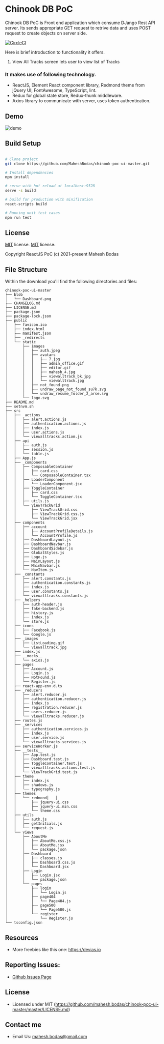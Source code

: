 # Chinook DB PoC
Chinook DB PoC is Front end application which consume DJango Rest API server. Its sends appropriate GET request to retrive data and uses POST request to create objects on server side.

[![CircleCI](https://circleci.com/gh/circleci/circleci-docs.svg?style=svg)](https://circleci.com/gh/MaheshBodas/chinook-poc-ui-master)

 Here is brief introduction to functionality it offers.

1. View All Tracks screen lets user to view list of Tracks


### It makes use of following technology.
- ReactJS, Element React component library, Redmond theme from jQuery UI, FontAwesome, TypeScript, lint.
- Redux for global state store, Redux-thunk middleware.
- Axios library to communicate with server, uses token authentication.
## Demo
![demo](https://github.com/MaheshBodas/chinook-poc-ui-master/blob/master/blob/Dashboard.png)

## Build Setup

``` bash

# Clone project
git clone https://github.com/MaheshBodas/chinook-poc-ui-master.git

# Install dependencies
npm install

# serve with hot reload at localhost:9528
serve -s build

# build for production with minification
react-scripts build

# Running unit test cases
npm run test

```


## License
[MIT](https://github.com/coreui/coreui-free-react-admin-template/blob/master/LICENSE) license.
[MIT](https://github.com/MaheshBodas/chinook-poc-ui-master/LICENSE) license.

Copyright ReactJS PoC (c) 2021-present Mahesh Bodas

## File Structure

Within the download you'll find the following directories and files:

```
chinook-poc-ui-master
├── blob
│   └── Dashboard.png
├── CHANGELOG.md
├── LICENSE.md
├── package.json
├── package-lock.json
├── public
│   ├── favicon.ico
│   ├── index.html
│   ├── manifest.json
│   ├── _redirects
│   └── static
│       ├── images
│       │   ├── auth.jpeg
│       │   ├── avatars
│       │   │   ├── 7.jpg
│       │   │   ├── admin_office.gif
│       │   │   ├── editor.gif
│       │   │   ├── mahesh_4.jpg
│       │   │   ├── viewalltrack_bk.jpg
│       │   │   └── viewalltrack.jpg
│       │   ├── not_found.png
│       │   ├── undraw_page_not_found_su7k.svg
│       │   └── undraw_resume_folder_2_arse.svg
│       └── logo.svg
├── README.md
├── setnvm.sh
├── src
│   ├── _actions
│   │   ├── alert.actions.js
│   │   ├── authentication.actions.js
│   │   ├── index.js
│   │   ├── user.actions.js
│   │   └── viewalltracks.action.js
│   ├── api
│   │   ├── auth.js
│   │   ├── session.js
│   │   └── table.js
│   ├── App.js
│   ├── _components
│   │   ├── ComposableContainer
│   │   │   ├── card.css
│   │   │   └── ComposableContainer.tsx
│   │   ├── LoaderComponent
│   │   │   └── LoaderComponent.jsx
│   │   ├── ToggleContainer
│   │   │   ├── card.css
│   │   │   └── ToggleContainer.tsx
│   │   ├── utils.js
│   │   └── ViewTrackGrid
│   │       ├── ViewTrackGrid.css
│   │       ├── ViewTrackGrid.css.js
│   │       └── ViewTrackGrid.jsx
│   ├── components
│   │   ├── account
│   │   │   ├── AccountProfileDetails.js
│   │   │   └── AccountProfile.js
│   │   ├── DashboardLayout.js
│   │   ├── DashboardNavbar.js
│   │   ├── DashboardSidebar.js
│   │   ├── GlobalStyles.js
│   │   ├── Logo.js
│   │   ├── MainLayout.js
│   │   ├── MainNavbar.js
│   │   └── NavItem.js
│   ├── _constants
│   │   ├── alert.constants.js
│   │   ├── authentication.constants.js
│   │   ├── index.js
│   │   ├── user.constants.js
│   │   └── viewalltracks.constants.js
│   ├── _helpers
│   │   ├── auth-header.js
│   │   ├── fake-backend.js
│   │   ├── history.js
│   │   ├── index.js
│   │   └── store.js
│   ├── icons
│   │   ├── Facebook.js
│   │   └── Google.js
│   ├── _images
│   │   ├── ListLoading.gif
│   │   └── viewalltrack.jpg
│   ├── index.js
│   ├── __mocks__
│   │   └── axios.js
│   ├── pages
│   │   ├── Account.js
│   │   ├── Login.js
│   │   ├── NotFound.js
│   │   └── Register.js
│   ├── react-app-env.d.ts
│   ├── _reducers
│   │   ├── alert.reducer.js
│   │   ├── authentication.reducer.js
│   │   ├── index.js
│   │   ├── registration.reducer.js
│   │   ├── users.reducer.js
│   │   └── viewalltracks.reducer.js
│   ├── routes.js
│   ├── _services
│   │   ├── authentication.services.js
│   │   ├── index.js
│   │   ├── user.service.js
│   │   └── viewalltracks.services.js
│   ├── serviceWorker.js
│   ├── __tests__
│   │   ├── App.test.js
│   │   ├── Dashboard.test.js
│   │   ├── ToggleContainer.test.js
│   │   ├── viewalltracks.actions.test.js
│   │   └── ViewTrackGrid.test.js
│   ├── theme
│   │   ├── index.js
│   │   ├── shadows.js
│   │   └── typography.js
│   ├── themes
│   │   └── redmond│   │      
│   │       ├── jquery-ui.css
│   │       ├── jquery-ui.min.css
│   │       └── theme.css
│   ├── utils
│   │   ├── auth.js
│   │   ├── getInitials.js
│   │   └── request.js
│   └── views
│       ├── AboutMe
│       │   ├── AboutMe.css.js
│       │   ├── AboutMe.jsx
│       │   └── package.json
│       ├── Dashboard
│       │   ├── classes.js
│       │   ├── Dashboard.css.js
│       │   └── Dashboard.jsx
│       ├── Login
│       │   ├── Login.jsx
│       │   └── package.json
│       └── pages
│           ├── login
│           │   └── Login.js
│           ├── page404
│           │   └── Page404.js
│           ├── page500
│           │   └── Page500.js
│           └── register
│               └── Register.js
└── tsconfig.json

```

## Resources

- More freebies like this one: <https://devias.io>

## Reporting Issues:

- [Github Issues Page](https://github.com/devias-io/react-material-dashboard/issues?ref=devias-io)

## License

- Licensed under MIT (https://github.com/mahesh.bodas/chinook-poc-ui-master/master/LICENSE.md)

## Contact me

- Email Us: mahesh.bodas@gmail.com
